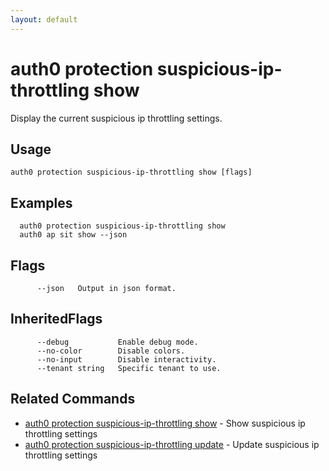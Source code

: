 ```yaml
---
layout: default
---
```

# auth0 protection suspicious-ip-throttling show

Display the current suspicious ip throttling settings.

## Usage
```
auth0 protection suspicious-ip-throttling show [flags]
```

## Examples

```
  auth0 protection suspicious-ip-throttling show
  auth0 ap sit show --json
```


## Flags

```
      --json   Output in json format.
```


## InheritedFlags

```
      --debug           Enable debug mode.
      --no-color        Disable colors.
      --no-input        Disable interactivity.
      --tenant string   Specific tenant to use.
```


## Related Commands

- [auth0 protection suspicious-ip-throttling show](auth0_protection_suspicious-ip-throttling_show.md) - Show suspicious ip throttling settings
- [auth0 protection suspicious-ip-throttling update](auth0_protection_suspicious-ip-throttling_update.md) - Update suspicious ip throttling settings


